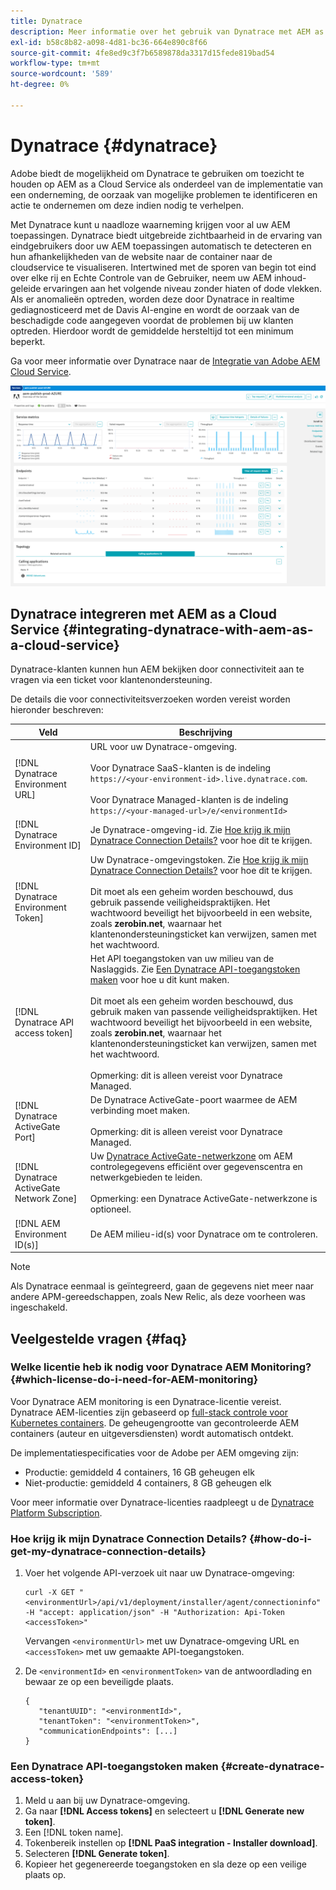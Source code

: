 ```yaml
---
title: Dynatrace
description: Meer informatie over het gebruik van Dynatrace met AEM as a Cloud Service
exl-id: b58c8b82-a098-4d81-bc36-664e890c8f66
source-git-commit: 4fe8ed9c3f7b6589878da3317d15fede819bad54
workflow-type: tm+mt
source-wordcount: '589'
ht-degree: 0%

---
```


# Dynatrace {#dynatrace}

Adobe biedt de mogelijkheid om Dynatrace te gebruiken om toezicht te houden op AEM as a Cloud Service als onderdeel van de implementatie van een onderneming, de oorzaak van mogelijke problemen te identificeren en actie te ondernemen om deze indien nodig te verhelpen.

Met Dynatrace kunt u naadloze waarneming krijgen voor al uw AEM toepassingen. Dynatrace biedt uitgebreide zichtbaarheid in de ervaring van eindgebruikers door uw AEM toepassingen automatisch te detecteren en hun afhankelijkheden van de website naar de container naar de cloudservice te visualiseren. Intertwined met de sporen van begin tot eind over elke rij en Echte Controle van de Gebruiker, neem uw AEM inhoud-geleide ervaringen aan het volgende niveau zonder hiaten of dode vlekken. Als er anomalieën optreden, worden deze door Dynatrace in realtime gediagnosticeerd met de Davis AI-engine en wordt de oorzaak van de beschadigde code aangegeven voordat de problemen bij uw klanten optreden. Hierdoor wordt de gemiddelde hersteltijd tot een minimum beperkt.

Ga voor meer informatie over Dynatrace naar de [Integratie van Adobe AEM Cloud Service](https://www.dynatrace.com/hub/detail/adobe-experience-manager-1/).

![Prestatiegegevens van AEM auteur en uitgever](/help/implementing/cloud-manager/assets/dynatrace-performance-metrics.png)

## Dynatrace integreren met AEM as a Cloud Service {#integrating-dynatrace-with-aem-as-a-cloud-service}

Dynatrace-klanten kunnen hun AEM bekijken door connectiviteit aan te vragen via een ticket voor klantenondersteuning.

De details die voor connectiviteitsverzoeken worden vereist worden hieronder beschreven:

| **Veld** | **Beschrijving** |
|---|---|
| [!DNL Dynatrace Environment URL] | URL voor uw Dynatrace-omgeving.<br><br>Voor Dynatrace SaaS-klanten is de indeling `https://<your-environment-id>.live.dynatrace.com`.<br><br>Voor Dynatrace Managed-klanten is de indeling `https://<your-managed-url>/e/<environmentId>` |
| [!DNL Dynatrace Environment ID] | Je Dynatrace-omgeving-id. Zie [Hoe krijg ik mijn Dynatrace Connection Details?](#how-do-i-get-my-dynatrace-connection-details) voor hoe dit te krijgen. |
| [!DNL Dynatrace Environment Token] | Uw Dynatrace-omgevingstoken. Zie [Hoe krijg ik mijn Dynatrace Connection Details?](#how-do-i-get-my-dynatrace-connection-details) voor hoe dit te krijgen.<br><br>Dit moet als een geheim worden beschouwd, dus gebruik passende veiligheidspraktijken. Het wachtwoord beveiligt het bijvoorbeeld in een website, zoals **zerobin.net**, waarnaar het klantenondersteuningsticket kan verwijzen, samen met het wachtwoord. |
| [!DNL Dynatrace API access token] | Het API toegangstoken van uw milieu van de Naslaggids.  Zie [Een Dynatrace API-toegangstoken maken](#create-dynatrace-access-token) voor hoe u dit kunt maken.<br><br>Dit moet als een geheim worden beschouwd, dus gebruik maken van passende veiligheidspraktijken. Het wachtwoord beveiligt het bijvoorbeeld in een website, zoals **zerobin.net**, waarnaar het klantenondersteuningsticket kan verwijzen, samen met het wachtwoord.<br><br>Opmerking: dit is alleen vereist voor Dynatrace Managed. |
| [!DNL Dynatrace ActiveGate Port] | De Dynatrace ActiveGate-poort waarmee de AEM verbinding moet maken.<br><br>Opmerking: dit is alleen vereist voor Dynatrace Managed. |
| [!DNL Dynatrace ActiveGate Network Zone] | Uw [Dynatrace ActiveGate-netwerkzone](https://docs.dynatrace.com/docs/manage/network-zones) om AEM controlegegevens efficiënt over gegevenscentra en netwerkgebieden te leiden.<br><br>Opmerking: een Dynatrace ActiveGate-netwerkzone is optioneel. |
| [!DNL AEM Environment ID(s)] | De AEM milieu-id(s) voor Dynatrace om te controleren. |

>[!NOTE]
>
>Als Dynatrace eenmaal is geïntegreerd, gaan de gegevens niet meer naar andere APM-gereedschappen, zoals New Relic, als deze voorheen was ingeschakeld.

## Veelgestelde vragen {#faq}

### Welke licentie heb ik nodig voor Dynatrace AEM Monitoring? {#which-license-do-i-need-for-AEM-monitoring}

Voor Dynatrace AEM monitoring is een Dynatrace-licentie vereist. Dynatrace AEM-licenties zijn gebaseerd op [full-stack controle voor Kubernetes containers](https://docs.dynatrace.com/docs/shortlink/dps-hosts#gib-hour-calculation-for-containers-and-application-only-monitoring). De geheugengrootte van gecontroleerde AEM containers (auteur en uitgeversdiensten) wordt automatisch ontdekt.

De implementatiespecificaties voor de Adobe per AEM omgeving zijn:

* Productie: gemiddeld 4 containers, 16 GB geheugen elk
* Niet-productie: gemiddeld 4 containers, 8 GB geheugen elk

Voor meer informatie over Dynatrace-licenties raadpleegt u de [Dynatrace Platform Subscription](https://docs.dynatrace.com/docs/shortlink/dynatrace-platform-subscription).

### Hoe krijg ik mijn Dynatrace Connection Details? {#how-do-i-get-my-dynatrace-connection-details}

1. Voer het volgende API-verzoek uit naar uw Dynatrace-omgeving:

   ```
   curl -X GET "<environmentUrl>/api/v1/deployment/installer/agent/connectioninfo" -H "accept: application/json" -H "Authorization: Api-Token <accessToken>"
   ```


   Vervangen `<environmentUrl>` met uw Dynatrace-omgeving URL en `<accessToken>` met uw gemaakte API-toegangstoken.

1. De `<environmentId>` en `<environmentToken>` van de antwoordlading en bewaar ze op een beveiligde plaats.

   ```
   {
      "tenantUUID": "<environmentId>",
      "tenantToken": "<environmentToken>",
      "communicationEndpoints": [...]
   }
   ```

### Een Dynatrace API-toegangstoken maken {#create-dynatrace-access-token}

1. Meld u aan bij uw Dynatrace-omgeving.
1. Ga naar **[!DNL Access tokens]** en selecteert u **[!DNL Generate new token]**.
1. Een [!DNL token name].
1. Tokenbereik instellen op **[!DNL PaaS integration - Installer download]**.
1. Selecteren **[!DNL Generate token]**.
1. Kopieer het gegenereerde toegangstoken en sla deze op een veilige plaats op.





